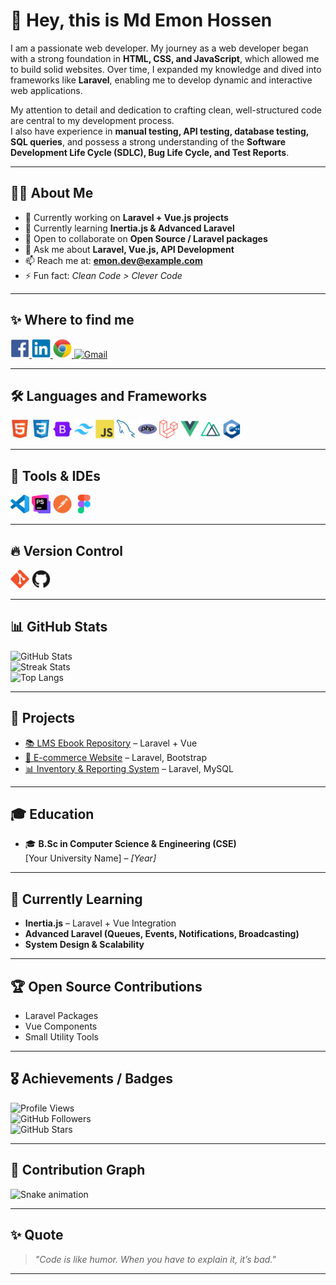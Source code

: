 # 👋 Hey, this is Md Emon Hossen  

I am a passionate web developer. My journey as a web developer began with a strong foundation in **HTML, CSS, and JavaScript**, which allowed me to build solid websites. Over time, I expanded my knowledge and dived into frameworks like **Laravel**, enabling me to develop dynamic and interactive web applications.  

My attention to detail and dedication to crafting clean, well-structured code are central to my development process.  
I also have experience in **manual testing, API testing, database testing, SQL queries**, and possess a strong understanding of the **Software Development Life Cycle (SDLC), Bug Life Cycle, and Test Reports**.  

---

## 👨‍💻 About Me  
- 🔭 Currently working on **Laravel + Vue.js projects**  
- 🌱 Currently learning **Inertia.js & Advanced Laravel**  
- 👯 Open to collaborate on **Open Source / Laravel packages**  
- 💬 Ask me about **Laravel, Vue.js, API Development**  
- 📫 Reach me at: **emon.dev@example.com**  
- ⚡ Fun fact: *Clean Code > Clever Code*  

---

## ✨ Where to find me  
<a href="https://www.facebook.com/ayon.emon.16/" target="_blank">
  <img src="https://raw.githubusercontent.com/devicons/devicon/master/icons/facebook/facebook-original.svg" alt="Facebook" width="30" height="30"/>
</a>

<a href="https://www.linkedin.com/in/md-xhamed-emon-09a82a1b8" target="_blank">
  <img src="https://raw.githubusercontent.com/devicons/devicon/master/icons/linkedin/linkedin-original.svg" alt="LinkedIn" width="30" height="30"/>
</a>

<a href="https://mdemonhossen.vercel.app" target="_blank">
  <img src="https://raw.githubusercontent.com/devicons/devicon/master/icons/chrome/chrome-original.svg" alt="Website" width="30" height="30"/>
</a>

<a href="mailto:mdxhamedemon@gmail" target="_blank">
  <img src="https://raw.githubusercontent.com/devicons/devicon/master/icons/gmail/gmail-original.svg" alt="Gmail" width="30" height="30"/>
</a>

---

## 🛠 Languages and Frameworks
<p align="left">
  <img src="https://raw.githubusercontent.com/devicons/devicon/master/icons/html5/html5-original.svg" width="30"/>
  <img src="https://raw.githubusercontent.com/devicons/devicon/master/icons/css3/css3-original.svg" width="30"/>
  <img src="https://raw.githubusercontent.com/devicons/devicon/master/icons/bootstrap/bootstrap-original.svg" width="30"/>
  <img src="https://raw.githubusercontent.com/devicons/devicon/master/icons/tailwindcss/tailwindcss-original.svg" width="30"/>
  <img src="https://raw.githubusercontent.com/devicons/devicon/master/icons/javascript/javascript-original.svg" width="30"/>
  <img src="https://raw.githubusercontent.com/devicons/devicon/master/icons/mysql/mysql-original.svg" width="30"/>
  <img src="https://raw.githubusercontent.com/devicons/devicon/master/icons/php/php-original.svg" width="30"/>
  <img src="https://raw.githubusercontent.com/devicons/devicon/master/icons/laravel/laravel-original.svg" width="30"/>
  <img src="https://raw.githubusercontent.com/devicons/devicon/master/icons/vuejs/vuejs-original.svg" width="30"/>
  <img src="https://raw.githubusercontent.com/devicons/devicon/master/icons/nuxtjs/nuxtjs-original.svg" width="30"/>
  <img src="https://raw.githubusercontent.com/devicons/devicon/master/icons/cplusplus/cplusplus-original.svg" width="30"/>
</p>

---

## 🧰 Tools & IDEs  
<p align="left">
  <img src="https://raw.githubusercontent.com/devicons/devicon/master/icons/vscode/vscode-original.svg" width="30"/>
  <img src="https://raw.githubusercontent.com/devicons/devicon/master/icons/phpstorm/phpstorm-original.svg" width="30"/>
  <img src="https://raw.githubusercontent.com/devicons/devicon/master/icons/postman/postman-original.svg" width="30"/>
  <img src="https://raw.githubusercontent.com/devicons/devicon/master/icons/figma/figma-original.svg" width="30"/>
</p>

---

## 🔥 Version Control
<p align="left">
  <img src="https://raw.githubusercontent.com/devicons/devicon/master/icons/git/git-original.svg" width="30"/>
  <img src="https://raw.githubusercontent.com/devicons/devicon/master/icons/github/github-original.svg" width="30"/>
</p>

---

## 📊 GitHub Stats  
![GitHub Stats](https://github-readme-stats.vercel.app/api?username=emonhossen99&show_icons=true&theme=radical)  
![Streak Stats](https://streak-stats.demolab.com?user=emonhossen99&theme=radical)  
![Top Langs](https://github-readme-stats.vercel.app/api/top-langs/?username=emonhossen99&layout=compact&theme=radical)  

---

## 🌟 Projects  
- [📚 LMS Ebook Repository](https://github.com/emonhossen99/ebook-lms) – Laravel + Vue  
- [🛒 E-commerce Website](https://github.com/emonhossen99/ecommerce) – Laravel, Bootstrap  
- [📊 Inventory & Reporting System](https://github.com/emonhossen99/inventory-system) – Laravel, MySQL  

---

## 🎓 Education  
- 🎓 **B.Sc in Computer Science & Engineering (CSE)**  
  [Your University Name] – *[Year]*  

---

## 🌱 Currently Learning  
- **Inertia.js** – Laravel + Vue Integration  
- **Advanced Laravel (Queues, Events, Notifications, Broadcasting)**  
- **System Design & Scalability**  

---

## 🏆 Open Source Contributions  
- Laravel Packages  
- Vue Components  
- Small Utility Tools  

---

## 🎖 Achievements / Badges  
![Profile Views](https://komarev.com/ghpvc/?username=emonhossen99&color=blue)  
![GitHub Followers](https://img.shields.io/github/followers/emonhossen99?style=social)  
![GitHub Stars](https://img.shields.io/github/stars/emonhossen99?style=social)  

---

## 🐍 Contribution Graph  
![Snake animation](https://github.com/emonhossen99/emonhossen99/blob/output/github-contribution-grid-snake.svg)  

---

## ✨ Quote  
> *"Code is like humor. When you have to explain it, it’s bad."*  

---
